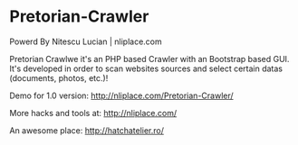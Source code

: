 # Pretorian-Crawler
Powerd By Nitescu Lucian | nliplace.com

Pretorian Crawlwe it's an PHP based Crawler with an Bootstrap based GUI. It's developed in order to scan websites sources and select certain datas (documents, photos, etc.)!

Demo for 1.0 version: http://nliplace.com/Pretorian-Crawler/



More hacks and tools at: http://nliplace.com/

An awesome place: http://hatchatelier.ro/

